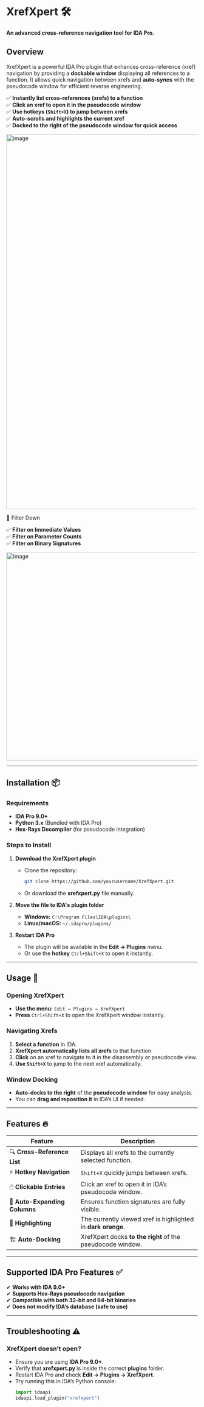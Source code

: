 



# **XrefXpert** 🛠️  
**An advanced cross-reference navigation tool for IDA Pro.**  

## **Overview**  
XrefXpert is a powerful IDA Pro plugin that enhances cross-reference (xref) navigation by providing a **dockable window** displaying all references to a function. It allows quick navigation between xrefs and **auto-syncs** with the pseudocode window for efficient reverse engineering.  

✅ **Instantly list cross-references (xrefs) to a function**  
✅ **Click an xref to open it in the pseudocode window**  
✅ **Use hotkeys (`Shift+X`) to jump between xrefs**  
✅ **Auto-scrolls and highlights the current xref**  
✅ **Docked to the right of the pseudocode window for quick access**  

<img width="985" alt="image" src="https://github.com/user-attachments/assets/f3d00ca7-3f23-4f93-842e-1a5a8870fa1f" />



📜 Filter Down

✅ **Filter on Immediate Values**  
✅ **Filter on Parameter Counts**  
✅ **Filter on Binary Signatures**  

<img width="547" alt="image" src="https://github.com/user-attachments/assets/624a80f0-5559-47ee-9495-32a5b33a2141" />

---

## **Installation** 📦  
### **Requirements**  
- **IDA Pro 9.0+**  
- **Python 3.x** (Bundled with IDA Pro)  
- **Hex-Rays Decompiler** (for pseudocode integration)  

### **Steps to Install**  
1. **Download the XrefXpert plugin**  
   - Clone the repository:
     ```sh
     git clone https://github.com/yourusername/XrefXpert.git
     ```
   - Or download the **xrefxpert.py** file manually.

2. **Move the file to IDA's plugin folder**  
   - **Windows:** `C:\Program Files\IDA\plugins\`  
   - **Linux/macOS:** `~/.idapro/plugins/`  

3. **Restart IDA Pro**  
   - The plugin will be available in the **Edit → Plugins** menu.  
   - Or use the **hotkey** `Ctrl+Shift+X` to open it instantly.  

---

## **Usage** 🚀  

### **Opening XrefXpert**  
- **Use the menu:** `Edit → Plugins → XrefXpert`  
- **Press** `Ctrl+Shift+X` to open the XrefXpert window instantly.  

### **Navigating Xrefs**  
1. **Select a function** in IDA.  
2. **XrefXpert automatically lists all xrefs** to that function.  
3. **Click** on an xref to navigate to it in the disassembly or pseudocode view.  
4. **Use `Shift+X`** to jump to the next xref automatically.  

### **Window Docking**  
- **Auto-docks to the right** of the **pseudocode window** for easy analysis.  
- You can **drag and reposition it** in IDA’s UI if needed.  

---

## **Features** 🔥  
| Feature                     | Description |
|-----------------------------|-------------|
| 🔍 **Cross-Reference List**  | Displays all xrefs to the currently selected function. |
| ⚡ **Hotkey Navigation**     | `Shift+X` quickly jumps between xrefs. |
| 🖱️ **Clickable Entries**     | Click an xref to open it in IDA’s pseudocode window. |
| 📜 **Auto-Expanding Columns** | Ensures function signatures are fully visible. |
| 🎨 **Highlighting**          | The currently viewed xref is highlighted in **dark orange**. |
| 🏗️ **Auto-Docking**         | XrefXpert docks **to the right** of the pseudocode window. |

---

## **Supported IDA Pro Features** ✅  
✔ **Works with IDA 9.0+**  
✔ **Supports Hex-Rays pseudocode navigation**  
✔ **Compatible with both 32-bit and 64-bit binaries**  
✔ **Does not modify IDA’s database (safe to use)**  

---

## **Troubleshooting** ⚠️  
### **XrefXpert doesn’t open?**  
- Ensure you are using **IDA Pro 9.0+**.  
- Verify that **xrefxpert.py** is inside the correct **plugins** folder.  
- Restart IDA Pro and check **Edit → Plugins → XrefXpert**.  
- Try running this in IDA’s Python console:  
  ```python
  import idaapi
  idaapi.load_plugin("xrefxpert")
